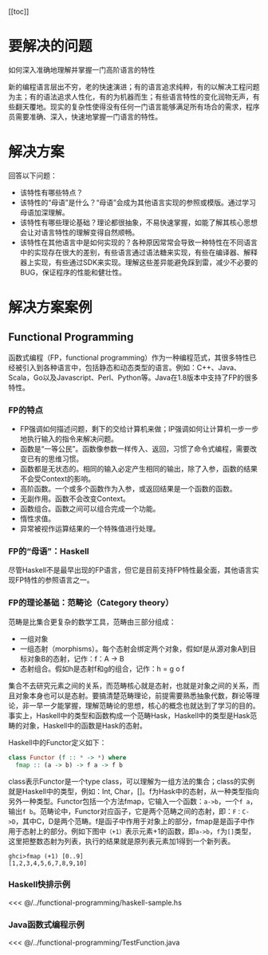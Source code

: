 [[toc]]

# 要解决的问题

如何深入准确地理解并掌握一门高阶语言的特性

新的编程语言层出不穷，老的快速演进；有的语言追求纯粹，有的以解决工程问题为主；有的语法追求人性化，有的为机器而生；有些语言特性的变化润物无声，有些翻天覆地。现实的复杂性使得没有任何一门语言能够满足所有场合的需求，程序员需要准确、深入，快速地掌握一门语言的特性。
# 解决方案
回答以下问题：

* 该特性有哪些特点？  
* 该特性的“母语”是什么？“母语”会成为其他语言实现的参照或模版。通过学习母语加深理解。  
* 该特性有哪些理论基础？理论都很抽象，不易快速掌握，如能了解其核心思想会让对语言特性的理解变得自然顺畅。
* 该特性在其他语言中是如何实现的？各种原因常常会导致一种特性在不同语言中的实现存在很大的差别，有些语言通过语法糖来实现，有些在编译器、解释器上实现，有些通过SDK来实现。理解这些差异能避免踩到雷，减少不必要的BUG，保证程序的性能和健壮性。 


# 解决方案案例

## Functional Programming

函数式编程（FP，functional programming）作为一种编程范式，其很多特性已经被引入到各种语言中，包括静态和动态类型的语言。例如：C++、Java、Scala，Go以及Javascript、Perl、Python等。Java在1.8版本中支持了FP的很多特性。

### FP的特点

* FP强调如何描述问题，剩下的交给计算机来做；IP强调如何让计算机一步一步地执行输入的指令来解决问题。
* 函数是“一等公民”。函数像参数一样传入、返回，习惯了命令式编程，需要改变已有的思维习惯。
* 函数都是无状态的。相同的输入必定产生相同的输出，除了入参，函数的结果不会受Context的影响。
* 高阶函数。一个或多个函数作为入参，或返回结果是一个函数的函数。
* 无副作用。函数不会改变Context。
* 函数组合。函数之间可以组合完成一个功能。
* 惰性求值。
* 异常被视作运算结果的一个特殊值进行处理。


### FP的“母语”：Haskell

尽管Haskell不是最早出现的FP语言，但它是目前支持FP特性最全面，其他语言实现FP特性的参照语言之一。


### FP的理论基础：范畴论（Category theory）
范畴是比集合更复杂的数学工具，范畴由三部分组成：

* 一组对象 
* 一组态射（morphisms）。每个态射会绑定两个对象，假如f是从源对象A到目标对象B的态射，记作：f：A -> B
* 态射组合。假如h是态射f和g的组合，记作：h = g o f

集合不去研究元素之间的关系，而范畴核心就是态射，也就是对象之间的关系，而且对象本身也可以是态射。要搞清楚范畴理论，前提需要熟悉抽象代数，群论等理论，非一早一夕能掌握，理解范畴论的思想，核心的概念也就达到了学习的目的。
事实上，Haskell中的类型和函数构成一个范畴Hask，Haskell中的类型是Hask范畴的对象，Haskell中的函数是Hask的态射。

Haskell中的Functor定义如下：

~~~Haskell
class Functor (f :: * -> *) where
  fmap :: (a -> b) -> f a -> f b
~~~
class表示Functor是一个type class，可以理解为一组方法的集合；class的实例就是Haskell中的类型，例如：Int, Char，[]。f为Hask中的态射，从一种类型指向另外一种类型。Functor包括一个方法fmap，它输入一个函数：```a->b```，一个```f a```，输出```f b```。范畴论中，Functor对应函子，它是两个范畴之间的态射，即：```F：C->D```，其中C，D是两个范畴。f是函子中作用于对象上的部分，fmap是是函子中作用于态射上的部分。例如下图中```（+1）```表示元素+1的函数，即```a->b```，```f```为```[]```类型，这里把整数态射为列表，执行的结果就是原列表元素加1得到一个新列表。

~~~fmap
ghci>fmap (+1) [0..9]
[1,2,3,4,5,6,7,8,9,10]
~~~

### Haskell快排示例
<<< @/../functional-programming/haskell-sample.hs

### Java函数式编程示例

<<< @/../functional-programming/TestFunction.java
